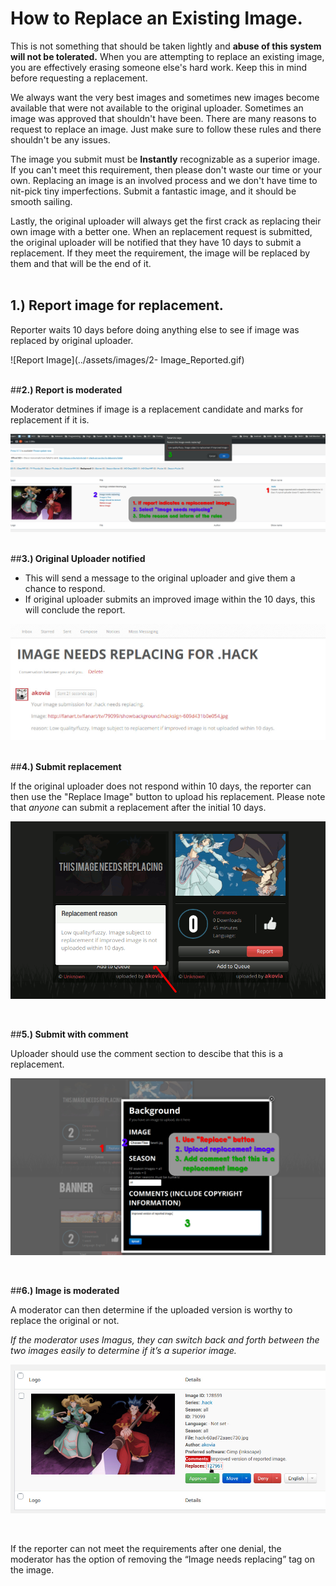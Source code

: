 # **How to Replace an Existing Image.**

This is not something that should be taken lightly and **abuse of this system will not be tolerated.** When you are attempting to replace an existing image, you are effectively erasing someone else's hard work. Keep this in mind before requesting a replacement.

We always want the very best images and sometimes new images become available that were not available to the original uploader. Sometimes an image was approved that shouldn't have been. There are many reasons to request to replace an image. Just make sure to follow these rules and there shouldn't be any issues.

The image you submit must be **Instantly** recognizable as a superior image. If you can't meet this requirement, then please don't waste our time or your own. Replacing an image is an involved process and we don't have time to nit-pick tiny imperfections. Submit a fantastic image, and it should be smooth sailing.

Lastly, the original uploader will always get the first crack as replacing their own image with a better one. When an replacement request is submitted, the original uploader will be notified that they have 10 days to submit a replacement. If they meet the requirement, the image will be replaced by them and that will be the end of it.
&nbsp;  
&nbsp;  

## __1.) Report image for replacement.__

Reporter waits 10 days before doing anything else to see if image was replaced by original uploader.

![Report Image](../assets/images/2- Image_Reported.gif) 

&nbsp;  
##__2.) Report is moderated__

Moderator detmines if image is a replacement candidate and marks for replacement if it is.

![Report Image](../assets/images/3-Mod_Image_Reported.jpg)

&nbsp;  
##__3.) Original Uploader notified__

  * This will send a message to the original uploader and give them a chance to respond.
  * If original uploader submits an improved image within the 10 days, this will conclude the report.

![Report Image](../assets/images/4-Original_Uploader_Notice.jpg)

&nbsp;  
##__4.) Submit replacement__

If the original uploader does not respond within 10 days, the reporter can then use the "Replace Image" button to upload his replacement. Please note that *anyone* can submit a replacement after the initial 10 days.

![Report Image](../assets/images/5a-Replace_Reason.gif)

&nbsp;  

##__5.) Submit with comment__

Uploader should use the comment section to descibe that this is a replacement.

![Report Image](../assets/images/5b-Replace_Dialog.jpg)

&nbsp;  

##__6.) Image is moderated__

A moderator can then determine if the uploaded version is worthy to replace the original or not.

*If the moderator uses Imagus, they can switch back and forth between the two images easily to determine if it’s a superior image.*

![Report Image](../assets/images/6-Mod_Image_Final.jpg)

&nbsp;  

If the reporter can not meet the requirements after one denial, the moderator has the option of removing the “Image needs replacing” tag on the image.


